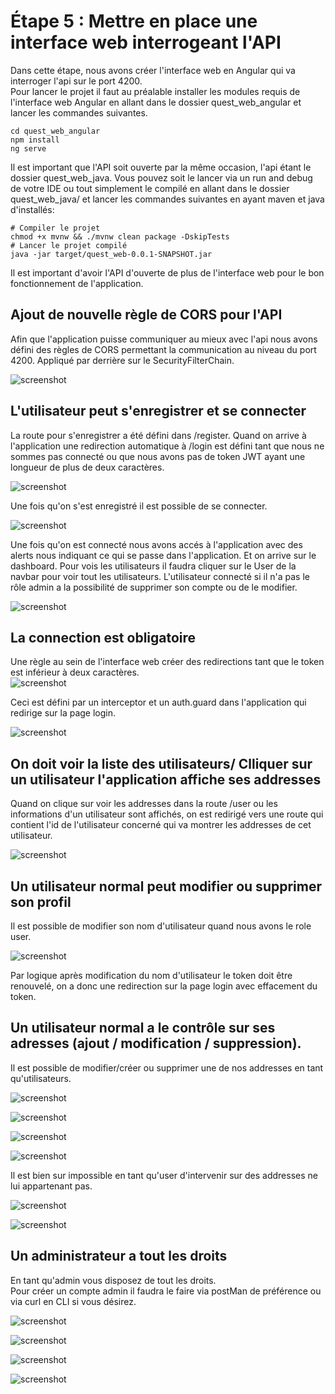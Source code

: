 # Étape 5 : Mettre en place une interface web interrogeant l'API
Dans cette étape, nous avons créer l'interface web en Angular qui va interroger l'api sur le port 4200.  
Pour lancer le projet il faut au préalable installer les modules requis de l'interface web Angular en allant dans le dossier quest_web_angular et lancer les commandes suivantes.  
```
cd quest_web_angular
npm install
ng serve
```  
Il est important que l'API soit ouverte par la même occasion, l'api étant le dossier quest_web_java. Vous pouvez soit le lancer via un run and debug de votre IDE ou tout simplement le compilé en allant dans le dossier quest_web_java/ et lancer les commandes suivantes en ayant maven et java d'installés:  
```
# Compiler le projet
chmod +x mvnw && ./mvnw clean package -DskipTests
# Lancer le projet compilé
java -jar target/quest_web-0.0.1-SNAPSHOT.jar  
```
Il est important d'avoir l'API d'ouverte de plus de l'interface web pour le bon fonctionnement de l'application.  

## Ajout de nouvelle règle de CORS pour l'API  

Afin que l'application puisse communiquer au mieux avec l'api nous avons défini des règles de CORS permettant la communication au niveau du port 4200. Appliqué par derrière sur le SecurityFilterChain.

![screenshot](../imageReadme/Etape_5/CorsRules.png)


## L'utilisateur peut s'enregistrer et se connecter

La route pour s'enregistrer a été défini dans /register.
Quand on arrive à l'application une redirection automatique à /login est défini tant que nous ne sommes pas connecté ou que nous avons pas de token JWT ayant une longueur de plus de deux caractères.

![screenshot](../imageReadme/Etape_5/register.png)

Une fois qu'on s'est enregistré il est possible de se connecter.  

![screenshot](../imageReadme/Etape_5/login.png)

Une fois qu'on est connecté nous avons accés à l'application avec des alerts nous indiquant ce qui se passe dans l'application. Et on arrive sur le dashboard.
Pour vois les utilisateurs il faudra cliquer sur le User de la navbar pour voir tout les utilisateurs. L'utilisateur connecté si il n'a pas le rôle admin a la possibilité de supprimer son compte ou de le modifier.

![screenshot](../imageReadme/Etape_5/userDemo1.png)

## La connection est obligatoire  

Une règle au sein de l'interface web créer des redirections tant que le token est inférieur à deux caractères.  
![screenshot](../imageReadme/Etape_5/tokenAngular17Token.png)

Ceci est défini par un interceptor et un auth.guard dans l'application qui redirige sur la page login.  

![screenshot](../imageReadme/Etape_5/authGuard.png)

## On doit voir la liste des utilisateurs/ Clliquer sur un utilisateur l'application affiche ses addresses

Quand on clique sur voir les addresses dans la route /user ou les informations d'un utilisateur sont affichés, on est redirigé vers une route qui contient l'id de l'utilisateur concerné qui va montrer les addresses de cet utilisateur.   

![screenshot](../imageReadme/Etape_5/addressUser.png)  

## Un utilisateur normal peut modifier ou supprimer son profil  

Il est possible de modifier son nom d'utilisateur quand nous avons le role user.

![screenshot](../imageReadme/Etape_5/modifNom.png)  

Par logique après modification du nom d'utilisateur le token doit être renouvelé, on a donc une redirection sur la page login avec effacement du token.  

## Un utilisateur normal a le contrôle sur ses adresses (ajout / modification / suppression).

Il est possible de modifier/créer ou supprimer une de nos addresses en tant qu'utilisateurs.

![screenshot](../imageReadme/Etape_5/listeAddresse.png)

![screenshot](../imageReadme/Etape_5/demoAddresse1.png)

![screenshot](../imageReadme/Etape_5/demoSupprAddr.png)

![screenshot](../imageReadme/Etape_5/listeAddresse.png)

Il est bien sur impossible en tant qu'user d'intervenir sur des addresses ne lui appartenant pas.  

![screenshot](../imageReadme/Etape_5/demoNoAdmin.png)  

![screenshot](../imageReadme/Etape_5/demoNoAdminAddress.png)  

## Un administrateur a tout les droits 

En tant qu'admin vous disposez de tout les droits.  
Pour créer un compte admin il faudra le faire via postMan de préférence ou via curl en CLI si vous désirez. 

![screenshot](../imageReadme/Etape_5/creationCompteAdmin.png)   

![screenshot](../imageReadme/Etape_5/admin.png)  

![screenshot](../imageReadme/Etape_5/modifUser.png)  

![screenshot](../imageReadme/Etape_5/supprimerAddAdmin1.png)  


